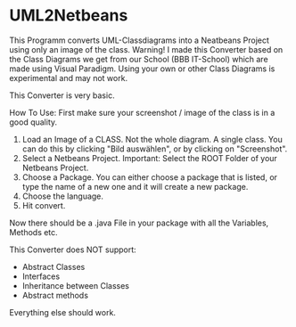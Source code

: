 # UML2Netbeans

This Programm converts UML-Classdiagrams into a Neatbeans Project using only an image of the class. 
Warning! I made this Converter based on the Class Diagrams we get from our School (BBB IT-School) which are made using Visual Paradigm. Using your own or other Class Diagrams is experimental and may not work.

This Converter is very basic.

How To Use:
First make sure your screenshot / image of the class is in a good quality. 

1. Load an Image of a CLASS. Not the whole diagram. A single class. You can do this by clicking "Bild auswählen", or by clicking on "Screenshot".
2. Select a Netbeans Project. Important: Select the ROOT Folder of your Netbeans Project.
3. Choose a Package. You can either choose a package that is listed, or type the name of a new one and it will create a new package.
4. Choose the language.
5. Hit convert.

Now there should be a .java File in your package with all the Variables, Methods etc.


This Converter does NOT support:
- Abstract Classes
- Interfaces
- Inheritance between Classes
- Abstract methods

Everything else should work.
